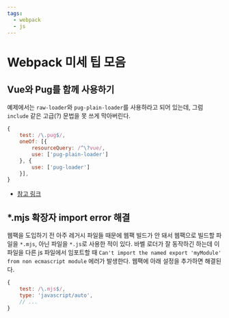 ```yaml
---
tags:
  - webpack
  - js
---
```


# Webpack 미세 팁 모음

## Vue와 Pug를 함께 사용하기

예제에서는 `raw-loader`와 `pug-plain-loader`를 사용하라고 되어 있는데, 그럼 `include` 같은 고급(?) 문법을 못 쓰게 막아버린다.

```js
{
	test: /\.pug$/,
	oneOf: [{
		resourceQuery: /^\?vue/,
		use: ['pug-plain-loader']
	}, {
		use: ['pug-loader']
	}],
}
```

- [참고 링크](https://vue-loader.vuejs.org/guide/pre-processors.html#pug)

## *.mjs 확장자 import error 해결

웹팩을 도입하기 전 아주 레거시 파일들 때문에 웹팩 빌드가 안 돼서 웹팩으로 빌드할 파일을 `*.mjs`, 아닌 파일을 `*.js`로 사용한 적이 있다. 바벨 로더가 잘 동작하긴 하는데 이 파일을 다른 js 파일에서 임포트할 때 `Can't import the named export 'myModule' from non ecmascript module` 에러가 발생한다. 웹팩에 아래 설정을 추가하면 해결된다.

```js
{
	test: /\.mjs$/,
	type: 'javascript/auto',
	// ...
}
```
